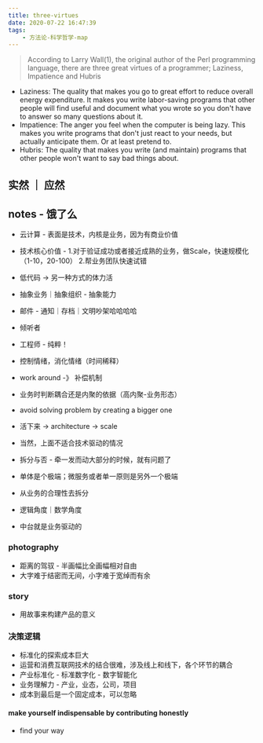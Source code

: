 ```yaml
---
title: three-virtues
date: 2020-07-22 16:47:39
tags:
    - 方法论-科学哲学-map
---
```


> According to Larry Wall(1), the original author of the Perl programming language, there are three great virtues of a programmer; Laziness, Impatience and Hubris

- Laziness: The quality that makes you go to great effort to reduce overall energy expenditure. It makes you write labor-saving programs that other people will find useful and document what you wrote so you don't have to answer so many questions about it.
- Impatience: The anger you feel when the computer is being lazy. This makes you write programs that don't just react to your needs, but actually anticipate them. Or at least pretend to.
- Hubris: The quality that makes you write (and maintain) programs that other people won't want to say bad things about.

## 实然 ｜ 应然

## notes - 饿了么
- 云计算 - 表面是技术，内核是业务，因为有商业价值

- 技术核心价值 - 1.对于验证成功或者接近成熟的业务，做Scale，快速规模化（1-10，20-100） 2.帮业务团队快速试错

- 低代码 -> 另一种方式的体力活

- 抽象业务｜抽象组织 - 抽象能力

- 邮件 - 通知｜存档｜文明吵架哈哈哈哈

- 倾听者

- 工程师 - 纯粹！

- 控制情绪，消化情绪（时间稀释）

- work around -》 补偿机制

- 业务时判断耦合还是内聚的依据（高内聚-业务形态）

- avoid solving problem by creating a bigger one 

- 活下来 -> architecture -> scale

- 当然，上面不适合技术驱动的情况

- 拆分与否 - 牵一发而动大部分的时候，就有问题了

- 单体是个极端；微服务或者单一原则是另外一个极端

- 从业务的合理性去拆分

- 逻辑角度｜数学角度

- 中台就是业务驱动的


### photography
- 距离的驾驭 - 半画幅比全画幅相对自由
- 大字难于结密而无间，小字难于宽绰而有余


### story
- 用故事来构建产品的意义

### 决策逻辑
- 标准化的探索成本巨大
- 运营和消费互联网技术的结合很难，涉及线上和线下，各个环节的耦合
- 产业标准化 - 标准数字化 - 数字智能化
- 业务理解力 - 产业，业态，公司，项目
- 成本到最后是一个固定成本，可以忽略

#### make yourself indispensable by contributing honestly
- find your way